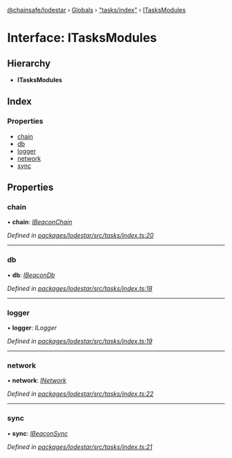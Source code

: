 [@chainsafe/lodestar](../README.md) › [Globals](../globals.md) › ["tasks/index"](../modules/_tasks_index_.md) › [ITasksModules](_tasks_index_.itasksmodules.md)

# Interface: ITasksModules

## Hierarchy

* **ITasksModules**

## Index

### Properties

* [chain](_tasks_index_.itasksmodules.md#chain)
* [db](_tasks_index_.itasksmodules.md#db)
* [logger](_tasks_index_.itasksmodules.md#logger)
* [network](_tasks_index_.itasksmodules.md#network)
* [sync](_tasks_index_.itasksmodules.md#sync)

## Properties

###  chain

• **chain**: *[IBeaconChain](_chain_interface_.ibeaconchain.md)*

*Defined in [packages/lodestar/src/tasks/index.ts:20](https://github.com/ChainSafe/lodestar/blob/ad14d42a9/packages/lodestar/src/tasks/index.ts#L20)*

___

###  db

• **db**: *[IBeaconDb](_db_api_beacon_interface_.ibeacondb.md)*

*Defined in [packages/lodestar/src/tasks/index.ts:18](https://github.com/ChainSafe/lodestar/blob/ad14d42a9/packages/lodestar/src/tasks/index.ts#L18)*

___

###  logger

• **logger**: *ILogger*

*Defined in [packages/lodestar/src/tasks/index.ts:19](https://github.com/ChainSafe/lodestar/blob/ad14d42a9/packages/lodestar/src/tasks/index.ts#L19)*

___

###  network

• **network**: *[INetwork](_network_interface_.inetwork.md)*

*Defined in [packages/lodestar/src/tasks/index.ts:22](https://github.com/ChainSafe/lodestar/blob/ad14d42a9/packages/lodestar/src/tasks/index.ts#L22)*

___

###  sync

• **sync**: *[IBeaconSync](_sync_interface_.ibeaconsync.md)*

*Defined in [packages/lodestar/src/tasks/index.ts:21](https://github.com/ChainSafe/lodestar/blob/ad14d42a9/packages/lodestar/src/tasks/index.ts#L21)*
